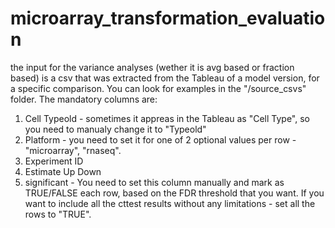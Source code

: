 # microarray_transformation_evaluation
the input for the variance analyses (wether it is avg based or fraction based) is a csv that was extracted from the Tableau of a model version, for a specific comparison.
You can look for examples in the "/source_csvs" folder.
The mandatory columns are:
1) Cell Typeold - sometimes it appreas in the Tableau as "Cell Type", so you need to manualy change it to "Typeold"
2) Platform - you need to set it for one of 2 optional values per row - "microarray", "rnaseq".
3) Experiment ID
4) Estimate Up Down
5) significant - You need to set this column manually and mark as TRUE/FALSE each row, based on the FDR threshold that you want. If you want to include all the cttest results without any limitations - set all the rows to "TRUE". 